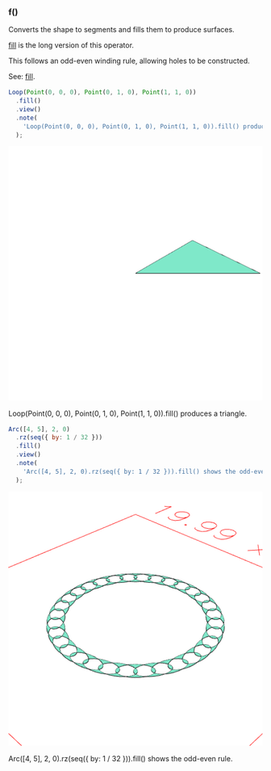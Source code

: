 ### f()

Converts the shape to segments and fills them to produce surfaces.

[fill](https://raw.githubusercontent.com/jsxcad/JSxCAD/master/nb/api/f.nb) is the long version of this operator.

This follows an odd-even winding rule, allowing holes to be constructed.

See: [fill](https://raw.githubusercontent.com/jsxcad/JSxCAD/master/nb/api/fill.nb).

```JavaScript
Loop(Point(0, 0, 0), Point(0, 1, 0), Point(1, 1, 0))
  .fill()
  .view()
  .note(
    'Loop(Point(0, 0, 0), Point(0, 1, 0), Point(1, 1, 0)).fill() produces a triangle.'
  );
```

![Image](f.md.0.png)

Loop(Point(0, 0, 0), Point(0, 1, 0), Point(1, 1, 0)).fill() produces a triangle.

```JavaScript
Arc([4, 5], 2, 0)
  .rz(seq({ by: 1 / 32 }))
  .fill()
  .view()
  .note(
    'Arc([4, 5], 2, 0).rz(seq({ by: 1 / 32 })).fill() shows the odd-even rule.'
  );
```

![Image](f.md.1.png)

Arc([4, 5], 2, 0).rz(seq({ by: 1 / 32 })).fill() shows the odd-even rule.

